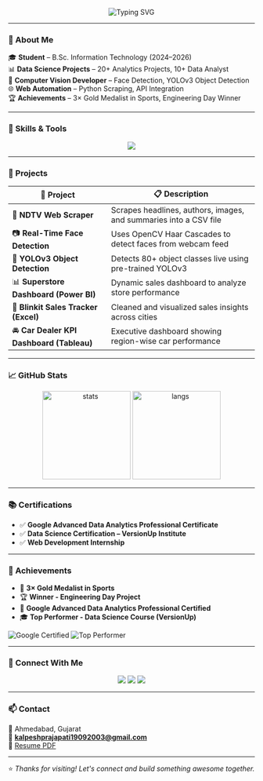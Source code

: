 <!-- Profile Header -->
<p align="center">
  <img src="https://readme-typing-svg.demolab.com?font=Fira+Code&duration=3000&pause=1000&color=09F7F7&center=true&vCenter=true&width=435&lines=Hi+%F0%9F%91%8B%2C+I'm+Kalpesh+Prajapati;Data+Analyst+%26+ML+Enthusiast;Computer+Vision+%7C+Python+%7C+OpenCV" alt="Typing SVG" />
</p>

---

### 🚀 About Me

🎓 **Student** – B.Sc. Information Technology (2024–2026)  
📊 **Data Science Projects** – 20+ Analytics Projects, 10+ Data Analyst  
📸 **Computer Vision Developer** – Face Detection, YOLOv3 Object Detection  
🌐 **Web Automation** – Python Scraping, API Integration  
🏆 **Achievements** – 3× Gold Medalist in Sports, Engineering Day Winner

---

### 🔧 Skills & Tools

<p align="center">
  <img src="https://skillicons.dev/icons?i=python,opencv,tensorflow,pytorch,selenium,html,flask,mysql,mongodb,postgres,git,vscode,github,postman,figma,tableau,powerbi" />
</p>

---

### 💼 Projects

| 🚀 Project | 📋 Description |
|-----------|----------------|
| 📰 **NDTV Web Scraper** | Scrapes headlines, authors, images, and summaries into a CSV file |
| 📷 **Real-Time Face Detection** | Uses OpenCV Haar Cascades to detect faces from webcam feed |
| 🎯 **YOLOv3 Object Detection** | Detects 80+ object classes live using pre-trained YOLOv3 |
| 📊 **Superstore Dashboard (Power BI)** | Dynamic sales dashboard to analyze store performance |
| 🛒 **Blinkit Sales Tracker (Excel)** | Cleaned and visualized sales insights across cities |
| 🚘 **Car Dealer KPI Dashboard (Tableau)** | Executive dashboard showing region-wise car performance |

---

### 📈 GitHub Stats

<p align="center">
  <img src="https://github-readme-stats.vercel.app/api?username=kalpeshprajapati&show_icons=true&theme=tokyonight" alt="stats" height="180"/>
  <img src="https://github-readme-stats.vercel.app/api/top-langs/?username=kalpeshprajapati&layout=compact&theme=tokyonight" alt="langs" height="180"/>
</p>

---

### 📚 Certifications

- ✅ **Google Advanced Data Analytics Professional Certificate**  
- ✅ **Data Science Certification – VersionUp Institute**  
- ✅ **Web Development Internship**

---

### 🏅 Achievements

- 🥇 **3× Gold Medalist in Sports**
- 🏆 **Winner - Engineering Day Project**
- 📜 **Google Advanced Data Analytics Professional Certified**
- 🎓 **Top Performer - Data Science Course (VersionUp)**

![Google Certified](https://img.shields.io/badge/Google-Analytics-blue?style=for-the-badge&logo=google)
![Top Performer](https://img.shields.io/badge/Data%20Science-Top%20Performer-success?style=for-the-badge&logo=python)

---

### 🤝 Connect With Me

<p align="center">
  <a href="https://www.linkedin.com/in/kalpesh-prajapati-6065b3340/"><img src="https://img.shields.io/badge/LinkedIn-blue?style=for-the-badge&logo=linkedin"></a>
  <a href="mailto:kalpeshprajapati.work@gmail.com"><img src="https://img.shields.io/badge/Gmail-red?style=for-the-badge&logo=gmail"></a>
  <a href="https://github.com/kalpeshprajapati"><img src="https://img.shields.io/badge/GitHub-black?style=for-the-badge&logo=github"></a>
</p>

---

### 📫 Contact

📍 Ahmedabad, Gujarat  
📧 **kalpeshprajapati19092003@gmail.com**  
🔗 [Resume PDF](https://drive.google.com/file/d/your-resume-link/view?usp=sharing)

---

⭐ *Thanks for visiting! Let's connect and build something awesome together.*
